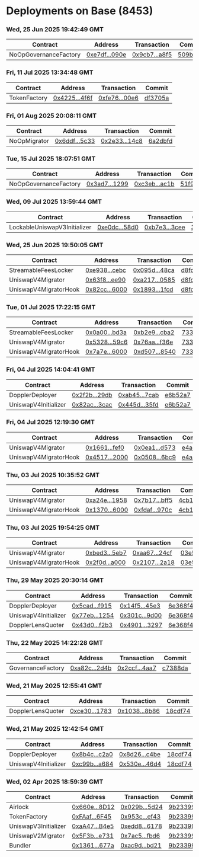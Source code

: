 # Deployments on Base (8453)
### Wed, 25 Jun 2025 19:42:49 GMT
| Contract | Address | Transaction | Commit |
|---|---|---|---|
| NoOpGovernanceFactory | [0xe7df...090e](https://basescan.org/address/0xe7dfbd5b0a2c3b4464653a9becdc489229ef090e) | [0x9cb7...a8f5](https://basescan.org/tx/0x9cb74f0eecbe92fb1f45aa1fcba39d95f3e9416dfcb778da10b4238cb88ea8f5) | [509b88a](https://github.com/whetstoneresearch/doppler/commit/509b88a) | 
### Fri, 11 Jul 2025 13:34:48 GMT
| Contract | Address | Transaction | Commit |
|---|---|---|---|
| TokenFactory | [0x4225...4f6f](https://basescan.org/address/0x4225c632b62622bd7b0a3ec9745c0a866ff94f6f) | [0xfe76...00e6](https://basescan.org/tx/0xfe76c956c0318008fbeff9aebe9a7440fffb9dc071db7802d435b4e22ca100e6) | [df3705a](https://github.com/whetstoneresearch/doppler/commit/df3705a) | 
### Fri, 01 Aug 2025 20:08:11 GMT
| Contract | Address | Transaction | Commit |
|---|---|---|---|
| NoOpMigrator | [0x6ddf...5c33](https://basescan.org/address/0x6ddfed58d238ca3195e49d8ac3d4cea6386e5c33) | [0x2e33...14c8](https://basescan.org/tx/0x2e33041fcf31503872054e93a9ed97265758916de747d561267c4f58fb9814c8) | [6a2dbfd](https://github.com/whetstoneresearch/doppler/commit/6a2dbfd) | 
### Tue, 15 Jul 2025 18:07:51 GMT
| Contract | Address | Transaction | Commit |
|---|---|---|---|
| NoOpGovernanceFactory | [0x3ad7...1299](https://basescan.org/address/0x3ad727ee0fbbb8ee0920933fdb96f23fd56f1299) | [0xc3eb...ac1b](https://basescan.org/tx/0xc3eb0fb9d5ab83a4b4373178cf8a2af75e6919317bfc74859236adfb3cdaac1b) | [51f9aec](https://github.com/whetstoneresearch/doppler/commit/51f9aec) | 
### Wed, 09 Jul 2025 13:59:44 GMT
| Contract | Address | Transaction | Commit |
|---|---|---|---|
| LockableUniswapV3Initializer | [0xe0dc...58d0](https://basescan.org/address/0xe0dc4012ac9c868f09c6e4b20d66ed46d6f258d0) | [0xb7e3...3cee](https://basescan.org/tx/0xb7e38496562c905cf6937a2678ac435f29d4078c53210a2cc8c633c2dbbf3cee) | [3d77e8f](https://github.com/whetstoneresearch/doppler/commit/3d77e8f) | 
### Wed, 25 Jun 2025 19:50:05 GMT
| Contract | Address | Transaction | Commit |
|---|---|---|---|
| StreamableFeesLocker | [0xe938...cebc](https://basescan.org/address/0xe93882f395b0b24180855c68ab19b2d78573cebc) | [0x095d...48ca](https://basescan.org/tx/0x095d3885dcab799b7fb8ef64656b7863dc1da7cea6a0311a5efb24d72b3e48ca) | [d8fd426](https://github.com/whetstoneresearch/doppler/commit/d8fd426) | 
| UniswapV4Migrator | [0x63f8...ee90](https://basescan.org/address/0x63f8c8f9befaab2facd7ece0b0242f78b920ee90) | [0xa217...0585](https://basescan.org/tx/0xa217fab1437af0f625ad439f835a4760847611bf75495d75296c0a1190cc0585) | [d8fd426](https://github.com/whetstoneresearch/doppler/commit/d8fd426) | 
| UniswapV4MigratorHook | [0x82cc...6000](https://basescan.org/address/0x82cc0daaea3c9ee022bc61dbc7bf6db6460b6000) | [0x1893...1fcd](https://basescan.org/tx/0x18932474fbc4b3f0a977eff5ef986c09a4632bc3c8db9f5d07cbd9d075e91fcd) | [d8fd426](https://github.com/whetstoneresearch/doppler/commit/d8fd426) | 
### Tue, 01 Jul 2025 17:22:15 GMT
| Contract | Address | Transaction | Commit |
|---|---|---|---|
| StreamableFeesLocker | [0x0a00...bd3a](https://basescan.org/address/0x0a00775d71a42cd33d62780003035e7f5b47bd3a) | [0xb2e9...cba2](https://basescan.org/tx/0xb2e9602eb2971ec2a8e071ec8d8c558f659da8fa9341e368eb6550f36f13cba2) | [73335af](https://github.com/whetstoneresearch/doppler/commit/73335af) | 
| UniswapV4Migrator | [0x5328...59c6](https://basescan.org/address/0x5328a67747c9db61457eb1a23be16bd73d1659c6) | [0x76aa...f36e](https://basescan.org/tx/0x76aa2866bee5b4eebab601d4756128124091e4b4de5b7e95821f3927f301f36e) | [73335af](https://github.com/whetstoneresearch/doppler/commit/73335af) | 
| UniswapV4MigratorHook | [0x7a7e...6000](https://basescan.org/address/0x7a7e77e2411752f0d2ea227467f8c3e5acdf6000) | [0xd507...8540](https://basescan.org/tx/0xd50709a830abf1eb0359d6fb5fa3c35cdc817794061c6a3f9b9143aadcf68540) | [73335af](https://github.com/whetstoneresearch/doppler/commit/73335af) | 
### Fri, 04 Jul 2025 14:04:41 GMT
| Contract | Address | Transaction | Commit |
|---|---|---|---|
| DopplerDeployer | [0x2f2b...29db](https://basescan.org/address/0x2f2bacd46d3f5c9ee052ab392b73711db89129db) | [0xab45...7cab](https://basescan.org/tx/0xab454dac1bdbc41534ad82891d7e99622664249161956a05d283eed004a07cab) | [e6b52a7](https://github.com/whetstoneresearch/doppler/commit/e6b52a7) | 
| UniswapV4Initializer | [0x82ac...3cac](https://basescan.org/address/0x82ac010c67f70bacf7655cd8948a4ad92a173cac) | [0x445d...35fd](https://basescan.org/tx/0x445da5e03f54acecd1a77e8d0d642620fb324ae39c97cb0b762f0c3d4c4b35fd) | [e6b52a7](https://github.com/whetstoneresearch/doppler/commit/e6b52a7) | 
### Fri, 04 Jul 2025 12:19:30 GMT
| Contract | Address | Transaction | Commit |
|---|---|---|---|
| UniswapV4Migrator | [0x1661...fef0](https://basescan.org/address/0x166109c4ee7fe69164631caa937daa5f5cebfef0) | [0x0ea1...d573](https://basescan.org/tx/0x0ea16f707797fc64b6e4f00a09e811a8ad48480cb80ac95dae78e7ddaa75d573) | [e4aaf9b](https://github.com/whetstoneresearch/doppler/commit/e4aaf9b) | 
| UniswapV4MigratorHook | [0x4517...2000](https://basescan.org/address/0x45178a8d6d368d612b7552b217802b7f97262000) | [0x0508...6bc9](https://basescan.org/tx/0x0508633783972b9974e8d4478f5325dc88916bf1f67dd74acf616d2d23176bc9) | [e4aaf9b](https://github.com/whetstoneresearch/doppler/commit/e4aaf9b) | 
### Thu, 03 Jul 2025 10:35:52 GMT
| Contract | Address | Transaction | Commit |
|---|---|---|---|
| UniswapV4Migrator | [0xa24e...1958](https://basescan.org/address/0xa24e35a5d71d02a59b41e7c93567626302da1958) | [0x7b17...bff5](https://basescan.org/tx/0x7b176cc9f28f92131d112d1d3e6429f5e89d5e05d6f35dab1f107d85b11cbff5) | [4cb1805](https://github.com/whetstoneresearch/doppler/commit/4cb1805) | 
| UniswapV4MigratorHook | [0x1370...6000](https://basescan.org/address/0x1370ad7fda3b054eca3532a066b968433e736000) | [0xfdaf...970c](https://basescan.org/tx/0xfdaf6dc94737405abf67c1f8000771824badbc5242cb9894073333c8c93f970c) | [4cb1805](https://github.com/whetstoneresearch/doppler/commit/4cb1805) | 
### Thu, 03 Jul 2025 19:54:25 GMT
| Contract | Address | Transaction | Commit |
|---|---|---|---|
| UniswapV4Migrator | [0xbed3...5eb7](https://basescan.org/address/0xbed386a1fc62b6598c9b8d2bf634471b6fe75eb7) | [0xaa67...24cf](https://basescan.org/tx/0xaa67db01603de2d40aa70bcf5086d00024a6b3f2b2fdbe1d84564124da4524cf) | [03e53eb](https://github.com/whetstoneresearch/doppler/commit/03e53eb) | 
| UniswapV4MigratorHook | [0x2f0d...a000](https://basescan.org/address/0x2f0dd492d7fcc99a8d56c9fdc3eb915d63b9a000) | [0x2107...2a18](https://basescan.org/tx/0x210708be0fc685684acb8a201704075398e3cad3c811232c1e1cd24e72742a18) | [03e53eb](https://github.com/whetstoneresearch/doppler/commit/03e53eb) | 
### Thu, 29 May 2025 20:30:14 GMT
| Contract | Address | Transaction | Commit |
|---|---|---|---|
| DopplerDeployer | [0x5cad...f915](https://basescan.org/address/0x5cadb034267751a364ddd4d321c99e07a307f915) | [0x14f5...45e3](https://basescan.org/tx/0x14f502bdc4fb21c751e1961d18e2ec588dc733d35f06861eaeb581cae6cc45e3) | [6e368f4](https://github.com/whetstoneresearch/doppler/commit/6e368f4) | 
| UniswapV4Initializer | [0x77eb...1254](https://basescan.org/address/0x77ebfbae15ad200758e9e2e61597c0b07d731254) | [0x301c...9d00](https://basescan.org/tx/0x301cfeddd1c9e4f83b24c235fe42ff1c0a100d350ba4e142dd8291fb50379d00) | [6e368f4](https://github.com/whetstoneresearch/doppler/commit/6e368f4) | 
| DopplerLensQuoter | [0x43d0...f2b3](https://basescan.org/address/0x43d0d97ec9241a8f05a264f94b82a1d2e600f2b3) | [0x4901...3297](https://basescan.org/tx/0x49017fe92ee9c62f3b812c949a812dcd3f44fc26fd75a5d955beae7c9baa3297) | [6e368f4](https://github.com/whetstoneresearch/doppler/commit/6e368f4) | 
### Thu, 22 May 2025 14:22:28 GMT
| Contract | Address | Transaction | Commit |
|---|---|---|---|
| GovernanceFactory | [0xa82c...2d4b](https://basescan.org/address/0xa82c66b6ddeb92089015c3565e05b5c9750b2d4b) | [0x2ccf...4aa7](https://basescan.org/tx/0x2ccf65a48cf57faac39f96950367775d3e36f110b21f4421e6b5667333094aa7) | [c7388da](https://github.com/whetstoneresearch/doppler/commit/c7388da) | 
### Wed, 21 May 2025 12:55:41 GMT
| Contract | Address | Transaction | Commit |
|---|---|---|---|
| DopplerLensQuoter | [0xce30...1783](https://basescan.org/address/0xce3099b2f07029b086e5e92a1573c5f5a3071783) | [0x1038...8b86](https://basescan.org/tx/0x1038d87c884494ff555a1c0dd65daffd47affa4e42256425b37408658eac8b86) | [18cdf74](https://github.com/whetstoneresearch/doppler/commit/18cdf74) | 
### Wed, 21 May 2025 12:42:54 GMT
| Contract | Address | Transaction | Commit |
|---|---|---|---|
| DopplerDeployer | [0x8b4c...c2a0](https://basescan.org/address/0x8b4c7db9121fc885689c0a50d5a1429f15aec2a0) | [0x8d26...c4be](https://basescan.org/tx/0x8d26a1e36a9dcfd8066723048593dda932a8e4b4c9381b1f62638b6e8da5c4be) | [18cdf74](https://github.com/whetstoneresearch/doppler/commit/18cdf74) | 
| UniswapV4Initializer | [0xc99b...a684](https://basescan.org/address/0xc99b485499f78995c6f1640dbb1413c57f8ba684) | [0x530e...46d4](https://basescan.org/tx/0x530e08f271f34eea131204dd7677469d4d854d185f113c1571880f8251de46d4) | [18cdf74](https://github.com/whetstoneresearch/doppler/commit/18cdf74) | 
### Wed, 02 Apr 2025 18:59:39 GMT
| Contract | Address | Transaction | Commit |
|---|---|---|---|
| Airlock | [0x660e...8D12](https://basescan.org/address/0x660eAaEdEBc968f8f3694354FA8EC0b4c5Ba8D12) | [0x029b...5d24](https://basescan.org/tx/0x029b03e1549bf6a8e115b9d961c62a75ba4869a912c0f13bdaa2da7d1f0a5d24) | [9b23399](https://github.com/whetstoneresearch/doppler/commit/9b23399) | 
| TokenFactory | [0xFAaf...6F45](https://basescan.org/address/0xFAafdE6a5b658684cC5eb0C5c2c755B00A246F45) | [0x953c...ef43](https://basescan.org/tx/0x953ce1d03c960f0440bc73d1779260438c43ae500219aeb4045da3ca9b3eef43) | [9b23399](https://github.com/whetstoneresearch/doppler/commit/9b23399) | 
| UniswapV3Initializer | [0xaA47...B4e5](https://basescan.org/address/0xaA47D2977d622DBdFD33eeF6a8276727c52EB4e5) | [0xedd8...6178](https://basescan.org/tx/0xedd8814aa44488f429e5df618335cf0281001b4b545b9d2be292fd43bb876178) | [9b23399](https://github.com/whetstoneresearch/doppler/commit/9b23399) | 
| UniswapV2Migrator | [0x5F3b...e731](https://basescan.org/address/0x5F3bA43D44375286296Cb85F1EA2EBfa25dde731) | [0x7ac5...fbd6](https://basescan.org/tx/0x7ac54a46394134807ec1f687fe2f7ca21994fbd9eb8684189adf58b001dcfbd6) | [9b23399](https://github.com/whetstoneresearch/doppler/commit/9b23399) | 
| Bundler | [0x1361...677a](https://basescan.org/address/0x136191B46478cAB023cbC01a36160C4Aad81677a) | [0xac9d...bd21](https://basescan.org/tx/0xac9d54a5beabc34315e5c0969d6e13809460b9e1fcaaef1946c6f4d0ce6abd21) | [9b23399](https://github.com/whetstoneresearch/doppler/commit/9b23399) | 
